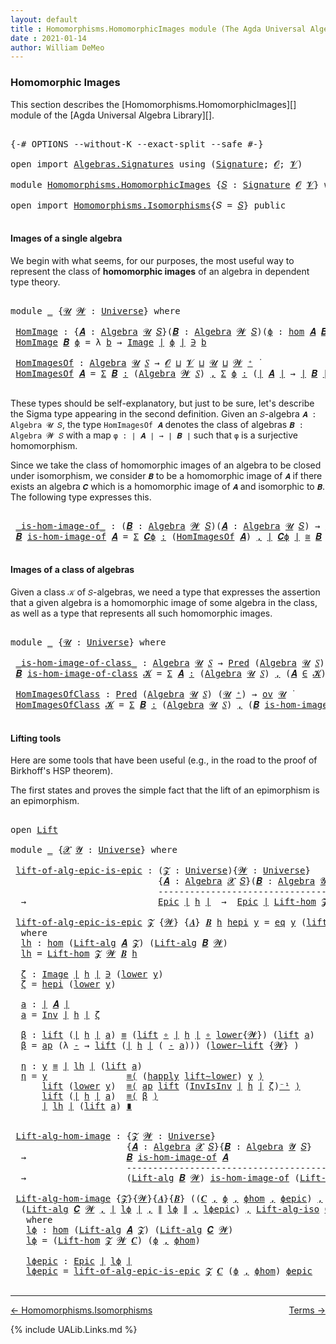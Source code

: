 ```yaml
---
layout: default
title : Homomorphisms.HomomorphicImages module (The Agda Universal Algebra Library)
date : 2021-01-14
author: William DeMeo
---
```


### <a id="homomorphic-images">Homomorphic Images</a>

This section describes the [Homomorphisms.HomomorphicImages][] module of the [Agda Universal Algebra Library][].

<pre class="Agda">

<a id="333" class="Symbol">{-#</a> <a id="337" class="Keyword">OPTIONS</a> <a id="345" class="Pragma">--without-K</a> <a id="357" class="Pragma">--exact-split</a> <a id="371" class="Pragma">--safe</a> <a id="378" class="Symbol">#-}</a>

<a id="383" class="Keyword">open</a> <a id="388" class="Keyword">import</a> <a id="395" href="Algebras.Signatures.html" class="Module">Algebras.Signatures</a> <a id="415" class="Keyword">using</a> <a id="421" class="Symbol">(</a><a id="422" href="Algebras.Signatures.html#626" class="Function">Signature</a><a id="431" class="Symbol">;</a> <a id="433" href="Overture.Preliminaries.html#8157" class="Generalizable">𝓞</a><a id="434" class="Symbol">;</a> <a id="436" href="Universes.html#262" class="Generalizable">𝓥</a><a id="437" class="Symbol">)</a>

<a id="440" class="Keyword">module</a> <a id="447" href="Homomorphisms.HomomorphicImages.html" class="Module">Homomorphisms.HomomorphicImages</a> <a id="479" class="Symbol">{</a><a id="480" href="Homomorphisms.HomomorphicImages.html#480" class="Bound">𝑆</a> <a id="482" class="Symbol">:</a> <a id="484" href="Algebras.Signatures.html#626" class="Function">Signature</a> <a id="494" href="Overture.Preliminaries.html#8157" class="Generalizable">𝓞</a> <a id="496" href="Universes.html#262" class="Generalizable">𝓥</a><a id="497" class="Symbol">}</a> <a id="499" class="Keyword">where</a>

<a id="506" class="Keyword">open</a> <a id="511" class="Keyword">import</a> <a id="518" href="Homomorphisms.Isomorphisms.html" class="Module">Homomorphisms.Isomorphisms</a><a id="544" class="Symbol">{</a><a id="545" class="Argument">𝑆</a> <a id="547" class="Symbol">=</a> <a id="549" href="Homomorphisms.HomomorphicImages.html#480" class="Bound">𝑆</a><a id="550" class="Symbol">}</a> <a id="552" class="Keyword">public</a>

</pre>


#### <a id="images-of-a-single-algebra">Images of a single algebra</a>

We begin with what seems, for our purposes, the most useful way to represent the class of **homomorphic images** of an algebra in dependent type theory.

<pre class="Agda">

<a id="813" class="Keyword">module</a> <a id="820" href="Homomorphisms.HomomorphicImages.html#820" class="Module">_</a> <a id="822" class="Symbol">{</a><a id="823" href="Homomorphisms.HomomorphicImages.html#823" class="Bound">𝓤</a> <a id="825" href="Homomorphisms.HomomorphicImages.html#825" class="Bound">𝓦</a> <a id="827" class="Symbol">:</a> <a id="829" href="Universes.html#205" class="Function">Universe</a><a id="837" class="Symbol">}</a> <a id="839" class="Keyword">where</a>

 <a id="847" href="Homomorphisms.HomomorphicImages.html#847" class="Function">HomImage</a> <a id="856" class="Symbol">:</a> <a id="858" class="Symbol">{</a><a id="859" href="Homomorphisms.HomomorphicImages.html#859" class="Bound">𝑨</a> <a id="861" class="Symbol">:</a> <a id="863" href="Algebras.Algebras.html#968" class="Function">Algebra</a> <a id="871" href="Homomorphisms.HomomorphicImages.html#823" class="Bound">𝓤</a> <a id="873" href="Homomorphisms.HomomorphicImages.html#480" class="Bound">𝑆</a><a id="874" class="Symbol">}(</a><a id="876" href="Homomorphisms.HomomorphicImages.html#876" class="Bound">𝑩</a> <a id="878" class="Symbol">:</a> <a id="880" href="Algebras.Algebras.html#968" class="Function">Algebra</a> <a id="888" href="Homomorphisms.HomomorphicImages.html#825" class="Bound">𝓦</a> <a id="890" href="Homomorphisms.HomomorphicImages.html#480" class="Bound">𝑆</a><a id="891" class="Symbol">)(</a><a id="893" href="Homomorphisms.HomomorphicImages.html#893" class="Bound">ϕ</a> <a id="895" class="Symbol">:</a> <a id="897" href="Homomorphisms.Basic.html#1962" class="Function">hom</a> <a id="901" href="Homomorphisms.HomomorphicImages.html#859" class="Bound">𝑨</a> <a id="903" href="Homomorphisms.HomomorphicImages.html#876" class="Bound">𝑩</a><a id="904" class="Symbol">)</a> <a id="906" class="Symbol">→</a> <a id="908" href="Overture.Preliminaries.html#13832" class="Function Operator">∣</a> <a id="910" href="Homomorphisms.HomomorphicImages.html#876" class="Bound">𝑩</a> <a id="912" href="Overture.Preliminaries.html#13832" class="Function Operator">∣</a> <a id="914" class="Symbol">→</a> <a id="916" href="Homomorphisms.HomomorphicImages.html#823" class="Bound">𝓤</a> <a id="918" href="Agda.Primitive.html#636" class="Function Operator">⊔</a> <a id="920" href="Homomorphisms.HomomorphicImages.html#825" class="Bound">𝓦</a> <a id="922" href="Universes.html#403" class="Function Operator">̇</a>
 <a id="925" href="Homomorphisms.HomomorphicImages.html#847" class="Function">HomImage</a> <a id="934" href="Homomorphisms.HomomorphicImages.html#934" class="Bound">𝑩</a> <a id="936" href="Homomorphisms.HomomorphicImages.html#936" class="Bound">ϕ</a> <a id="938" class="Symbol">=</a> <a id="940" class="Symbol">λ</a> <a id="942" href="Homomorphisms.HomomorphicImages.html#942" class="Bound">b</a> <a id="944" class="Symbol">→</a> <a id="946" href="Overture.Inverses.html#677" class="Datatype Operator">Image</a> <a id="952" href="Overture.Preliminaries.html#13832" class="Function Operator">∣</a> <a id="954" href="Homomorphisms.HomomorphicImages.html#936" class="Bound">ϕ</a> <a id="956" href="Overture.Preliminaries.html#13832" class="Function Operator">∣</a> <a id="958" href="Overture.Inverses.html#677" class="Datatype Operator">∋</a> <a id="960" href="Homomorphisms.HomomorphicImages.html#942" class="Bound">b</a>

 <a id="964" href="Homomorphisms.HomomorphicImages.html#964" class="Function">HomImagesOf</a> <a id="976" class="Symbol">:</a> <a id="978" href="Algebras.Algebras.html#968" class="Function">Algebra</a> <a id="986" href="Homomorphisms.HomomorphicImages.html#823" class="Bound">𝓤</a> <a id="988" href="Homomorphisms.HomomorphicImages.html#480" class="Bound">𝑆</a> <a id="990" class="Symbol">→</a> <a id="992" href="Homomorphisms.HomomorphicImages.html#494" class="Bound">𝓞</a> <a id="994" href="Agda.Primitive.html#636" class="Function Operator">⊔</a> <a id="996" href="Homomorphisms.HomomorphicImages.html#496" class="Bound">𝓥</a> <a id="998" href="Agda.Primitive.html#636" class="Function Operator">⊔</a> <a id="1000" href="Homomorphisms.HomomorphicImages.html#823" class="Bound">𝓤</a> <a id="1002" href="Agda.Primitive.html#636" class="Function Operator">⊔</a> <a id="1004" href="Homomorphisms.HomomorphicImages.html#825" class="Bound">𝓦</a> <a id="1006" href="Universes.html#181" class="Function Operator">⁺</a> <a id="1008" href="Universes.html#403" class="Function Operator">̇</a>
 <a id="1011" href="Homomorphisms.HomomorphicImages.html#964" class="Function">HomImagesOf</a> <a id="1023" href="Homomorphisms.HomomorphicImages.html#1023" class="Bound">𝑨</a> <a id="1025" class="Symbol">=</a> <a id="1027" href="MGS-MLTT.html#3074" class="Function">Σ</a> <a id="1029" href="Homomorphisms.HomomorphicImages.html#1029" class="Bound">𝑩</a> <a id="1031" href="MGS-MLTT.html#3074" class="Function">꞉</a> <a id="1033" class="Symbol">(</a><a id="1034" href="Algebras.Algebras.html#968" class="Function">Algebra</a> <a id="1042" href="Homomorphisms.HomomorphicImages.html#825" class="Bound">𝓦</a> <a id="1044" href="Homomorphisms.HomomorphicImages.html#480" class="Bound">𝑆</a><a id="1045" class="Symbol">)</a> <a id="1047" href="MGS-MLTT.html#3074" class="Function">,</a> <a id="1049" href="MGS-MLTT.html#3074" class="Function">Σ</a> <a id="1051" href="Homomorphisms.HomomorphicImages.html#1051" class="Bound">ϕ</a> <a id="1053" href="MGS-MLTT.html#3074" class="Function">꞉</a> <a id="1055" class="Symbol">(</a><a id="1056" href="Overture.Preliminaries.html#13832" class="Function Operator">∣</a> <a id="1058" href="Homomorphisms.HomomorphicImages.html#1023" class="Bound">𝑨</a> <a id="1060" href="Overture.Preliminaries.html#13832" class="Function Operator">∣</a> <a id="1062" class="Symbol">→</a> <a id="1064" href="Overture.Preliminaries.html#13832" class="Function Operator">∣</a> <a id="1066" href="Homomorphisms.HomomorphicImages.html#1029" class="Bound">𝑩</a> <a id="1068" href="Overture.Preliminaries.html#13832" class="Function Operator">∣</a><a id="1069" class="Symbol">)</a> <a id="1071" href="MGS-MLTT.html#3074" class="Function">,</a> <a id="1073" href="Homomorphisms.Basic.html#1857" class="Function">is-homomorphism</a> <a id="1089" href="Homomorphisms.HomomorphicImages.html#1023" class="Bound">𝑨</a> <a id="1091" href="Homomorphisms.HomomorphicImages.html#1029" class="Bound">𝑩</a> <a id="1093" href="Homomorphisms.HomomorphicImages.html#1051" class="Bound">ϕ</a> <a id="1095" href="MGS-MLTT.html#3515" class="Function Operator">×</a> <a id="1097" href="Overture.Inverses.html#2006" class="Function">Epic</a> <a id="1102" href="Homomorphisms.HomomorphicImages.html#1051" class="Bound">ϕ</a>

</pre>

These types should be self-explanatory, but just to be sure, let's describe the Sigma type appearing in the second definition. Given an `𝑆`-algebra `𝑨 : Algebra 𝓤 𝑆`, the type `HomImagesOf 𝑨` denotes the class of algebras `𝑩 : Algebra 𝓦 𝑆` with a map `φ : ∣ 𝑨 ∣ → ∣ 𝑩 ∣` such that `φ` is a surjective homomorphism.

Since we take the class of homomorphic images of an algebra to be closed under isomorphism, we consider `𝑩` to be a homomorphic image of `𝑨` if there exists an algebra `𝑪` which is a homomorphic image of `𝑨` and isomorphic to `𝑩`. The following type expresses this.

<pre class="Agda">

 <a id="1715" href="Homomorphisms.HomomorphicImages.html#1715" class="Function Operator">_is-hom-image-of_</a> <a id="1733" class="Symbol">:</a> <a id="1735" class="Symbol">(</a><a id="1736" href="Homomorphisms.HomomorphicImages.html#1736" class="Bound">𝑩</a> <a id="1738" class="Symbol">:</a> <a id="1740" href="Algebras.Algebras.html#968" class="Function">Algebra</a> <a id="1748" href="Homomorphisms.HomomorphicImages.html#825" class="Bound">𝓦</a> <a id="1750" href="Homomorphisms.HomomorphicImages.html#480" class="Bound">𝑆</a><a id="1751" class="Symbol">)(</a><a id="1753" href="Homomorphisms.HomomorphicImages.html#1753" class="Bound">𝑨</a> <a id="1755" class="Symbol">:</a> <a id="1757" href="Algebras.Algebras.html#968" class="Function">Algebra</a> <a id="1765" href="Homomorphisms.HomomorphicImages.html#823" class="Bound">𝓤</a> <a id="1767" href="Homomorphisms.HomomorphicImages.html#480" class="Bound">𝑆</a><a id="1768" class="Symbol">)</a> <a id="1770" class="Symbol">→</a> <a id="1772" href="Algebras.Products.html#2676" class="Function">ov</a> <a id="1775" href="Homomorphisms.HomomorphicImages.html#825" class="Bound">𝓦</a> <a id="1777" href="Agda.Primitive.html#636" class="Function Operator">⊔</a> <a id="1779" href="Homomorphisms.HomomorphicImages.html#823" class="Bound">𝓤</a> <a id="1781" href="Universes.html#403" class="Function Operator">̇</a>
 <a id="1784" href="Homomorphisms.HomomorphicImages.html#1784" class="Bound">𝑩</a> <a id="1786" href="Homomorphisms.HomomorphicImages.html#1715" class="Function Operator">is-hom-image-of</a> <a id="1802" href="Homomorphisms.HomomorphicImages.html#1802" class="Bound">𝑨</a> <a id="1804" class="Symbol">=</a> <a id="1806" href="MGS-MLTT.html#3074" class="Function">Σ</a> <a id="1808" href="Homomorphisms.HomomorphicImages.html#1808" class="Bound">𝑪ϕ</a> <a id="1811" href="MGS-MLTT.html#3074" class="Function">꞉</a> <a id="1813" class="Symbol">(</a><a id="1814" href="Homomorphisms.HomomorphicImages.html#964" class="Function">HomImagesOf</a> <a id="1826" href="Homomorphisms.HomomorphicImages.html#1802" class="Bound">𝑨</a><a id="1827" class="Symbol">)</a> <a id="1829" href="MGS-MLTT.html#3074" class="Function">,</a> <a id="1831" href="Overture.Preliminaries.html#13832" class="Function Operator">∣</a> <a id="1833" href="Homomorphisms.HomomorphicImages.html#1808" class="Bound">𝑪ϕ</a> <a id="1836" href="Overture.Preliminaries.html#13832" class="Function Operator">∣</a> <a id="1838" href="Homomorphisms.Isomorphisms.html#961" class="Function Operator">≅</a> <a id="1840" href="Homomorphisms.HomomorphicImages.html#1784" class="Bound">𝑩</a>

</pre>


#### <a id="images-of-a-class-of-algebras">Images of a class of algebras</a>

Given a class `𝒦` of `𝑆`-algebras, we need a type that expresses the assertion that a given algebra is a homomorphic image of some algebra in the class, as well as a type that represents all such homomorphic images.

<pre class="Agda">

<a id="2165" class="Keyword">module</a> <a id="2172" href="Homomorphisms.HomomorphicImages.html#2172" class="Module">_</a> <a id="2174" class="Symbol">{</a><a id="2175" href="Homomorphisms.HomomorphicImages.html#2175" class="Bound">𝓤</a> <a id="2177" class="Symbol">:</a> <a id="2179" href="Universes.html#205" class="Function">Universe</a><a id="2187" class="Symbol">}</a> <a id="2189" class="Keyword">where</a>

 <a id="2197" href="Homomorphisms.HomomorphicImages.html#2197" class="Function Operator">_is-hom-image-of-class_</a> <a id="2221" class="Symbol">:</a> <a id="2223" href="Algebras.Algebras.html#968" class="Function">Algebra</a> <a id="2231" href="Homomorphisms.HomomorphicImages.html#2175" class="Bound">𝓤</a> <a id="2233" href="Homomorphisms.HomomorphicImages.html#480" class="Bound">𝑆</a> <a id="2235" class="Symbol">→</a> <a id="2237" href="Relations.Discrete.html#1094" class="Function">Pred</a> <a id="2242" class="Symbol">(</a><a id="2243" href="Algebras.Algebras.html#968" class="Function">Algebra</a> <a id="2251" href="Homomorphisms.HomomorphicImages.html#2175" class="Bound">𝓤</a> <a id="2253" href="Homomorphisms.HomomorphicImages.html#480" class="Bound">𝑆</a><a id="2254" class="Symbol">)(</a><a id="2256" href="Homomorphisms.HomomorphicImages.html#2175" class="Bound">𝓤</a> <a id="2258" href="Universes.html#181" class="Function Operator">⁺</a><a id="2259" class="Symbol">)</a> <a id="2261" class="Symbol">→</a> <a id="2263" href="Algebras.Products.html#2676" class="Function">ov</a> <a id="2266" href="Homomorphisms.HomomorphicImages.html#2175" class="Bound">𝓤</a> <a id="2268" href="Universes.html#403" class="Function Operator">̇</a>
 <a id="2271" href="Homomorphisms.HomomorphicImages.html#2271" class="Bound">𝑩</a> <a id="2273" href="Homomorphisms.HomomorphicImages.html#2197" class="Function Operator">is-hom-image-of-class</a> <a id="2295" href="Homomorphisms.HomomorphicImages.html#2295" class="Bound">𝓚</a> <a id="2297" class="Symbol">=</a> <a id="2299" href="MGS-MLTT.html#3074" class="Function">Σ</a> <a id="2301" href="Homomorphisms.HomomorphicImages.html#2301" class="Bound">𝑨</a> <a id="2303" href="MGS-MLTT.html#3074" class="Function">꞉</a> <a id="2305" class="Symbol">(</a><a id="2306" href="Algebras.Algebras.html#968" class="Function">Algebra</a> <a id="2314" href="Homomorphisms.HomomorphicImages.html#2175" class="Bound">𝓤</a> <a id="2316" href="Homomorphisms.HomomorphicImages.html#480" class="Bound">𝑆</a><a id="2317" class="Symbol">)</a> <a id="2319" href="MGS-MLTT.html#3074" class="Function">,</a> <a id="2321" class="Symbol">(</a><a id="2322" href="Homomorphisms.HomomorphicImages.html#2301" class="Bound">𝑨</a> <a id="2324" href="Relations.Discrete.html#1962" class="Function Operator">∈</a> <a id="2326" href="Homomorphisms.HomomorphicImages.html#2295" class="Bound">𝓚</a><a id="2327" class="Symbol">)</a> <a id="2329" href="MGS-MLTT.html#3515" class="Function Operator">×</a> <a id="2331" class="Symbol">(</a><a id="2332" href="Homomorphisms.HomomorphicImages.html#2271" class="Bound">𝑩</a> <a id="2334" href="Homomorphisms.HomomorphicImages.html#1715" class="Function Operator">is-hom-image-of</a> <a id="2350" href="Homomorphisms.HomomorphicImages.html#2301" class="Bound">𝑨</a><a id="2351" class="Symbol">)</a>

 <a id="2355" href="Homomorphisms.HomomorphicImages.html#2355" class="Function">HomImagesOfClass</a> <a id="2372" class="Symbol">:</a> <a id="2374" href="Relations.Discrete.html#1094" class="Function">Pred</a> <a id="2379" class="Symbol">(</a><a id="2380" href="Algebras.Algebras.html#968" class="Function">Algebra</a> <a id="2388" href="Homomorphisms.HomomorphicImages.html#2175" class="Bound">𝓤</a> <a id="2390" href="Homomorphisms.HomomorphicImages.html#480" class="Bound">𝑆</a><a id="2391" class="Symbol">)</a> <a id="2393" class="Symbol">(</a><a id="2394" href="Homomorphisms.HomomorphicImages.html#2175" class="Bound">𝓤</a> <a id="2396" href="Universes.html#181" class="Function Operator">⁺</a><a id="2397" class="Symbol">)</a> <a id="2399" class="Symbol">→</a> <a id="2401" href="Algebras.Products.html#2676" class="Function">ov</a> <a id="2404" href="Homomorphisms.HomomorphicImages.html#2175" class="Bound">𝓤</a> <a id="2406" href="Universes.html#403" class="Function Operator">̇</a>
 <a id="2409" href="Homomorphisms.HomomorphicImages.html#2355" class="Function">HomImagesOfClass</a> <a id="2426" href="Homomorphisms.HomomorphicImages.html#2426" class="Bound">𝓚</a> <a id="2428" class="Symbol">=</a> <a id="2430" href="MGS-MLTT.html#3074" class="Function">Σ</a> <a id="2432" href="Homomorphisms.HomomorphicImages.html#2432" class="Bound">𝑩</a> <a id="2434" href="MGS-MLTT.html#3074" class="Function">꞉</a> <a id="2436" class="Symbol">(</a><a id="2437" href="Algebras.Algebras.html#968" class="Function">Algebra</a> <a id="2445" href="Homomorphisms.HomomorphicImages.html#2175" class="Bound">𝓤</a> <a id="2447" href="Homomorphisms.HomomorphicImages.html#480" class="Bound">𝑆</a><a id="2448" class="Symbol">)</a> <a id="2450" href="MGS-MLTT.html#3074" class="Function">,</a> <a id="2452" class="Symbol">(</a><a id="2453" href="Homomorphisms.HomomorphicImages.html#2432" class="Bound">𝑩</a> <a id="2455" href="Homomorphisms.HomomorphicImages.html#2197" class="Function Operator">is-hom-image-of-class</a> <a id="2477" href="Homomorphisms.HomomorphicImages.html#2426" class="Bound">𝓚</a><a id="2478" class="Symbol">)</a>

</pre>



#### <a id="lifting-tools">Lifting tools</a>

Here are some tools that have been useful (e.g., in the road to the proof of Birkhoff's HSP theorem).

The first states and proves the simple fact that the lift of an epimorphism is an epimorphism.

<pre class="Agda">

<a id="2754" class="Keyword">open</a> <a id="2759" href="Overture.Lifts.html#2467" class="Module">Lift</a>

<a id="2765" class="Keyword">module</a> <a id="2772" href="Homomorphisms.HomomorphicImages.html#2772" class="Module">_</a> <a id="2774" class="Symbol">{</a><a id="2775" href="Homomorphisms.HomomorphicImages.html#2775" class="Bound">𝓧</a> <a id="2777" href="Homomorphisms.HomomorphicImages.html#2777" class="Bound">𝓨</a> <a id="2779" class="Symbol">:</a> <a id="2781" href="Universes.html#205" class="Function">Universe</a><a id="2789" class="Symbol">}</a> <a id="2791" class="Keyword">where</a>

 <a id="2799" href="Homomorphisms.HomomorphicImages.html#2799" class="Function">lift-of-alg-epic-is-epic</a> <a id="2824" class="Symbol">:</a> <a id="2826" class="Symbol">(</a><a id="2827" href="Homomorphisms.HomomorphicImages.html#2827" class="Bound">𝓩</a> <a id="2829" class="Symbol">:</a> <a id="2831" href="Universes.html#205" class="Function">Universe</a><a id="2839" class="Symbol">){</a><a id="2841" href="Homomorphisms.HomomorphicImages.html#2841" class="Bound">𝓦</a> <a id="2843" class="Symbol">:</a> <a id="2845" href="Universes.html#205" class="Function">Universe</a><a id="2853" class="Symbol">}</a>
                            <a id="2883" class="Symbol">{</a><a id="2884" href="Homomorphisms.HomomorphicImages.html#2884" class="Bound">𝑨</a> <a id="2886" class="Symbol">:</a> <a id="2888" href="Algebras.Algebras.html#968" class="Function">Algebra</a> <a id="2896" href="Homomorphisms.HomomorphicImages.html#2775" class="Bound">𝓧</a> <a id="2898" href="Homomorphisms.HomomorphicImages.html#480" class="Bound">𝑆</a><a id="2899" class="Symbol">}(</a><a id="2901" href="Homomorphisms.HomomorphicImages.html#2901" class="Bound">𝑩</a> <a id="2903" class="Symbol">:</a> <a id="2905" href="Algebras.Algebras.html#968" class="Function">Algebra</a> <a id="2913" href="Homomorphisms.HomomorphicImages.html#2777" class="Bound">𝓨</a> <a id="2915" href="Homomorphisms.HomomorphicImages.html#480" class="Bound">𝑆</a><a id="2916" class="Symbol">)(</a><a id="2918" href="Homomorphisms.HomomorphicImages.html#2918" class="Bound">h</a> <a id="2920" class="Symbol">:</a> <a id="2922" href="Homomorphisms.Basic.html#1962" class="Function">hom</a> <a id="2926" href="Homomorphisms.HomomorphicImages.html#2884" class="Bound">𝑨</a> <a id="2928" href="Homomorphisms.HomomorphicImages.html#2901" class="Bound">𝑩</a><a id="2929" class="Symbol">)</a>
                            <a id="2959" class="Comment">-----------------------------------------------</a>
  <a id="3009" class="Symbol">→</a>                         <a id="3035" href="Overture.Inverses.html#2006" class="Function">Epic</a> <a id="3040" href="Overture.Preliminaries.html#13832" class="Function Operator">∣</a> <a id="3042" href="Homomorphisms.HomomorphicImages.html#2918" class="Bound">h</a> <a id="3044" href="Overture.Preliminaries.html#13832" class="Function Operator">∣</a>  <a id="3047" class="Symbol">→</a>  <a id="3050" href="Overture.Inverses.html#2006" class="Function">Epic</a> <a id="3055" href="Overture.Preliminaries.html#13832" class="Function Operator">∣</a> <a id="3057" href="Homomorphisms.Isomorphisms.html#2887" class="Function">Lift-hom</a> <a id="3066" href="Homomorphisms.HomomorphicImages.html#2827" class="Bound">𝓩</a> <a id="3068" href="Homomorphisms.HomomorphicImages.html#2841" class="Bound">𝓦</a> <a id="3070" href="Homomorphisms.HomomorphicImages.html#2901" class="Bound">𝑩</a> <a id="3072" href="Homomorphisms.HomomorphicImages.html#2918" class="Bound">h</a> <a id="3074" href="Overture.Preliminaries.html#13832" class="Function Operator">∣</a>

 <a id="3078" href="Homomorphisms.HomomorphicImages.html#2799" class="Function">lift-of-alg-epic-is-epic</a> <a id="3103" href="Homomorphisms.HomomorphicImages.html#3103" class="Bound">𝓩</a> <a id="3105" class="Symbol">{</a><a id="3106" href="Homomorphisms.HomomorphicImages.html#3106" class="Bound">𝓦</a><a id="3107" class="Symbol">}</a> <a id="3109" class="Symbol">{</a><a id="3110" href="Homomorphisms.HomomorphicImages.html#3110" class="Bound">𝑨</a><a id="3111" class="Symbol">}</a> <a id="3113" href="Homomorphisms.HomomorphicImages.html#3113" class="Bound">𝑩</a> <a id="3115" href="Homomorphisms.HomomorphicImages.html#3115" class="Bound">h</a> <a id="3117" href="Homomorphisms.HomomorphicImages.html#3117" class="Bound">hepi</a> <a id="3122" href="Homomorphisms.HomomorphicImages.html#3122" class="Bound">y</a> <a id="3124" class="Symbol">=</a> <a id="3126" href="Overture.Inverses.html#753" class="InductiveConstructor">eq</a> <a id="3129" href="Homomorphisms.HomomorphicImages.html#3122" class="Bound">y</a> <a id="3131" class="Symbol">(</a><a id="3132" href="Overture.Lifts.html#2529" class="InductiveConstructor">lift</a> <a id="3137" href="Homomorphisms.HomomorphicImages.html#3270" class="Function">a</a><a id="3138" class="Symbol">)</a> <a id="3140" href="Homomorphisms.HomomorphicImages.html#3415" class="Function">η</a>
  <a id="3144" class="Keyword">where</a>
  <a id="3152" href="Homomorphisms.HomomorphicImages.html#3152" class="Function">lh</a> <a id="3155" class="Symbol">:</a> <a id="3157" href="Homomorphisms.Basic.html#1962" class="Function">hom</a> <a id="3161" class="Symbol">(</a><a id="3162" href="Algebras.Algebras.html#4238" class="Function">Lift-alg</a> <a id="3171" href="Homomorphisms.HomomorphicImages.html#3110" class="Bound">𝑨</a> <a id="3173" href="Homomorphisms.HomomorphicImages.html#3103" class="Bound">𝓩</a><a id="3174" class="Symbol">)</a> <a id="3176" class="Symbol">(</a><a id="3177" href="Algebras.Algebras.html#4238" class="Function">Lift-alg</a> <a id="3186" href="Homomorphisms.HomomorphicImages.html#3113" class="Bound">𝑩</a> <a id="3188" href="Homomorphisms.HomomorphicImages.html#3106" class="Bound">𝓦</a><a id="3189" class="Symbol">)</a>
  <a id="3193" href="Homomorphisms.HomomorphicImages.html#3152" class="Function">lh</a> <a id="3196" class="Symbol">=</a> <a id="3198" href="Homomorphisms.Isomorphisms.html#2887" class="Function">Lift-hom</a> <a id="3207" href="Homomorphisms.HomomorphicImages.html#3103" class="Bound">𝓩</a> <a id="3209" href="Homomorphisms.HomomorphicImages.html#3106" class="Bound">𝓦</a> <a id="3211" href="Homomorphisms.HomomorphicImages.html#3113" class="Bound">𝑩</a> <a id="3213" href="Homomorphisms.HomomorphicImages.html#3115" class="Bound">h</a>

  <a id="3218" href="Homomorphisms.HomomorphicImages.html#3218" class="Function">ζ</a> <a id="3220" class="Symbol">:</a> <a id="3222" href="Overture.Inverses.html#677" class="Datatype Operator">Image</a> <a id="3228" href="Overture.Preliminaries.html#13832" class="Function Operator">∣</a> <a id="3230" href="Homomorphisms.HomomorphicImages.html#3115" class="Bound">h</a> <a id="3232" href="Overture.Preliminaries.html#13832" class="Function Operator">∣</a> <a id="3234" href="Overture.Inverses.html#677" class="Datatype Operator">∋</a> <a id="3236" class="Symbol">(</a><a id="3237" href="Overture.Lifts.html#2541" class="Field">lower</a> <a id="3243" href="Homomorphisms.HomomorphicImages.html#3122" class="Bound">y</a><a id="3244" class="Symbol">)</a>
  <a id="3248" href="Homomorphisms.HomomorphicImages.html#3218" class="Function">ζ</a> <a id="3250" class="Symbol">=</a> <a id="3252" href="Homomorphisms.HomomorphicImages.html#3117" class="Bound">hepi</a> <a id="3257" class="Symbol">(</a><a id="3258" href="Overture.Lifts.html#2541" class="Field">lower</a> <a id="3264" href="Homomorphisms.HomomorphicImages.html#3122" class="Bound">y</a><a id="3265" class="Symbol">)</a>

  <a id="3270" href="Homomorphisms.HomomorphicImages.html#3270" class="Function">a</a> <a id="3272" class="Symbol">:</a> <a id="3274" href="Overture.Preliminaries.html#13832" class="Function Operator">∣</a> <a id="3276" href="Homomorphisms.HomomorphicImages.html#3110" class="Bound">𝑨</a> <a id="3278" href="Overture.Preliminaries.html#13832" class="Function Operator">∣</a>
  <a id="3282" href="Homomorphisms.HomomorphicImages.html#3270" class="Function">a</a> <a id="3284" class="Symbol">=</a> <a id="3286" href="Overture.Inverses.html#1489" class="Function">Inv</a> <a id="3290" href="Overture.Preliminaries.html#13832" class="Function Operator">∣</a> <a id="3292" href="Homomorphisms.HomomorphicImages.html#3115" class="Bound">h</a> <a id="3294" href="Overture.Preliminaries.html#13832" class="Function Operator">∣</a> <a id="3296" href="Homomorphisms.HomomorphicImages.html#3218" class="Function">ζ</a>

  <a id="3301" href="Homomorphisms.HomomorphicImages.html#3301" class="Function">β</a> <a id="3303" class="Symbol">:</a> <a id="3305" href="Overture.Lifts.html#2529" class="InductiveConstructor">lift</a> <a id="3310" class="Symbol">(</a><a id="3311" href="Overture.Preliminaries.html#13832" class="Function Operator">∣</a> <a id="3313" href="Homomorphisms.HomomorphicImages.html#3115" class="Bound">h</a> <a id="3315" href="Overture.Preliminaries.html#13832" class="Function Operator">∣</a> <a id="3317" href="Homomorphisms.HomomorphicImages.html#3270" class="Function">a</a><a id="3318" class="Symbol">)</a> <a id="3320" href="Identity-Type.html#121" class="Datatype Operator">≡</a> <a id="3322" class="Symbol">(</a><a id="3323" href="Overture.Lifts.html#2529" class="InductiveConstructor">lift</a> <a id="3328" href="MGS-MLTT.html#3813" class="Function Operator">∘</a> <a id="3330" href="Overture.Preliminaries.html#13832" class="Function Operator">∣</a> <a id="3332" href="Homomorphisms.HomomorphicImages.html#3115" class="Bound">h</a> <a id="3334" href="Overture.Preliminaries.html#13832" class="Function Operator">∣</a> <a id="3336" href="MGS-MLTT.html#3813" class="Function Operator">∘</a> <a id="3338" href="Overture.Lifts.html#2541" class="Field">lower</a><a id="3343" class="Symbol">{</a><a id="3344" href="Homomorphisms.HomomorphicImages.html#3106" class="Bound">𝓦</a><a id="3345" class="Symbol">})</a> <a id="3348" class="Symbol">(</a><a id="3349" href="Overture.Lifts.html#2529" class="InductiveConstructor">lift</a> <a id="3354" href="Homomorphisms.HomomorphicImages.html#3270" class="Function">a</a><a id="3355" class="Symbol">)</a>
  <a id="3359" href="Homomorphisms.HomomorphicImages.html#3301" class="Function">β</a> <a id="3361" class="Symbol">=</a> <a id="3363" href="MGS-MLTT.html#6613" class="Function">ap</a> <a id="3366" class="Symbol">(λ</a> <a id="3369" href="Homomorphisms.HomomorphicImages.html#3369" class="Bound">-</a> <a id="3371" class="Symbol">→</a> <a id="3373" href="Overture.Lifts.html#2529" class="InductiveConstructor">lift</a> <a id="3378" class="Symbol">(</a><a id="3379" href="Overture.Preliminaries.html#13832" class="Function Operator">∣</a> <a id="3381" href="Homomorphisms.HomomorphicImages.html#3115" class="Bound">h</a> <a id="3383" href="Overture.Preliminaries.html#13832" class="Function Operator">∣</a> <a id="3385" class="Symbol">(</a> <a id="3387" href="Homomorphisms.HomomorphicImages.html#3369" class="Bound">-</a> <a id="3389" href="Homomorphisms.HomomorphicImages.html#3270" class="Function">a</a><a id="3390" class="Symbol">)))</a> <a id="3394" class="Symbol">(</a><a id="3395" href="Overture.Lifts.html#3079" class="Function">lower∼lift</a> <a id="3406" class="Symbol">{</a><a id="3407" href="Homomorphisms.HomomorphicImages.html#3106" class="Bound">𝓦</a><a id="3408" class="Symbol">}</a> <a id="3410" class="Symbol">)</a>

  <a id="3415" href="Homomorphisms.HomomorphicImages.html#3415" class="Function">η</a> <a id="3417" class="Symbol">:</a> <a id="3419" href="Homomorphisms.HomomorphicImages.html#3122" class="Bound">y</a> <a id="3421" href="Identity-Type.html#121" class="Datatype Operator">≡</a> <a id="3423" href="Overture.Preliminaries.html#13832" class="Function Operator">∣</a> <a id="3425" href="Homomorphisms.HomomorphicImages.html#3152" class="Function">lh</a> <a id="3428" href="Overture.Preliminaries.html#13832" class="Function Operator">∣</a> <a id="3430" class="Symbol">(</a><a id="3431" href="Overture.Lifts.html#2529" class="InductiveConstructor">lift</a> <a id="3436" href="Homomorphisms.HomomorphicImages.html#3270" class="Function">a</a><a id="3437" class="Symbol">)</a>
  <a id="3441" href="Homomorphisms.HomomorphicImages.html#3415" class="Function">η</a> <a id="3443" class="Symbol">=</a> <a id="3445" href="Homomorphisms.HomomorphicImages.html#3122" class="Bound">y</a>               <a id="3461" href="MGS-MLTT.html#5997" class="Function Operator">≡⟨</a> <a id="3464" class="Symbol">(</a><a id="3465" href="Overture.FunExtensionality.html#4748" class="Function">happly</a> <a id="3472" href="Overture.Lifts.html#2989" class="Function">lift∼lower</a><a id="3482" class="Symbol">)</a> <a id="3484" href="Homomorphisms.HomomorphicImages.html#3122" class="Bound">y</a> <a id="3486" href="MGS-MLTT.html#5997" class="Function Operator">⟩</a>
      <a id="3494" href="Overture.Lifts.html#2529" class="InductiveConstructor">lift</a> <a id="3499" class="Symbol">(</a><a id="3500" href="Overture.Lifts.html#2541" class="Field">lower</a> <a id="3506" href="Homomorphisms.HomomorphicImages.html#3122" class="Bound">y</a><a id="3507" class="Symbol">)</a>  <a id="3510" href="MGS-MLTT.html#5997" class="Function Operator">≡⟨</a> <a id="3513" href="MGS-MLTT.html#6613" class="Function">ap</a> <a id="3516" href="Overture.Lifts.html#2529" class="InductiveConstructor">lift</a> <a id="3521" class="Symbol">(</a><a id="3522" href="Overture.Inverses.html#1681" class="Function">InvIsInv</a> <a id="3531" href="Overture.Preliminaries.html#13832" class="Function Operator">∣</a> <a id="3533" href="Homomorphisms.HomomorphicImages.html#3115" class="Bound">h</a> <a id="3535" href="Overture.Preliminaries.html#13832" class="Function Operator">∣</a> <a id="3537" href="Homomorphisms.HomomorphicImages.html#3218" class="Function">ζ</a><a id="3538" class="Symbol">)</a><a id="3539" href="MGS-MLTT.html#6125" class="Function Operator">⁻¹</a> <a id="3542" href="MGS-MLTT.html#5997" class="Function Operator">⟩</a>
      <a id="3550" href="Overture.Lifts.html#2529" class="InductiveConstructor">lift</a> <a id="3555" class="Symbol">(</a><a id="3556" href="Overture.Preliminaries.html#13832" class="Function Operator">∣</a> <a id="3558" href="Homomorphisms.HomomorphicImages.html#3115" class="Bound">h</a> <a id="3560" href="Overture.Preliminaries.html#13832" class="Function Operator">∣</a> <a id="3562" href="Homomorphisms.HomomorphicImages.html#3270" class="Function">a</a><a id="3563" class="Symbol">)</a>  <a id="3566" href="MGS-MLTT.html#5997" class="Function Operator">≡⟨</a> <a id="3569" href="Homomorphisms.HomomorphicImages.html#3301" class="Function">β</a> <a id="3571" href="MGS-MLTT.html#5997" class="Function Operator">⟩</a>
      <a id="3579" href="Overture.Preliminaries.html#13832" class="Function Operator">∣</a> <a id="3581" href="Homomorphisms.HomomorphicImages.html#3152" class="Function">lh</a> <a id="3584" href="Overture.Preliminaries.html#13832" class="Function Operator">∣</a> <a id="3586" class="Symbol">(</a><a id="3587" href="Overture.Lifts.html#2529" class="InductiveConstructor">lift</a> <a id="3592" href="Homomorphisms.HomomorphicImages.html#3270" class="Function">a</a><a id="3593" class="Symbol">)</a> <a id="3595" href="MGS-MLTT.html#6079" class="Function Operator">∎</a>


 <a id="3600" href="Homomorphisms.HomomorphicImages.html#3600" class="Function">Lift-alg-hom-image</a> <a id="3619" class="Symbol">:</a> <a id="3621" class="Symbol">{</a><a id="3622" href="Homomorphisms.HomomorphicImages.html#3622" class="Bound">𝓩</a> <a id="3624" href="Homomorphisms.HomomorphicImages.html#3624" class="Bound">𝓦</a> <a id="3626" class="Symbol">:</a> <a id="3628" href="Universes.html#205" class="Function">Universe</a><a id="3636" class="Symbol">}</a>
                      <a id="3660" class="Symbol">{</a><a id="3661" href="Homomorphisms.HomomorphicImages.html#3661" class="Bound">𝑨</a> <a id="3663" class="Symbol">:</a> <a id="3665" href="Algebras.Algebras.html#968" class="Function">Algebra</a> <a id="3673" href="Homomorphisms.HomomorphicImages.html#2775" class="Bound">𝓧</a> <a id="3675" href="Homomorphisms.HomomorphicImages.html#480" class="Bound">𝑆</a><a id="3676" class="Symbol">}{</a><a id="3678" href="Homomorphisms.HomomorphicImages.html#3678" class="Bound">𝑩</a> <a id="3680" class="Symbol">:</a> <a id="3682" href="Algebras.Algebras.html#968" class="Function">Algebra</a> <a id="3690" href="Homomorphisms.HomomorphicImages.html#2777" class="Bound">𝓨</a> <a id="3692" href="Homomorphisms.HomomorphicImages.html#480" class="Bound">𝑆</a><a id="3693" class="Symbol">}</a>
  <a id="3697" class="Symbol">→</a>                   <a id="3717" href="Homomorphisms.HomomorphicImages.html#3678" class="Bound">𝑩</a> <a id="3719" href="Homomorphisms.HomomorphicImages.html#1715" class="Function Operator">is-hom-image-of</a> <a id="3735" href="Homomorphisms.HomomorphicImages.html#3661" class="Bound">𝑨</a>
                      <a id="3759" class="Comment">-----------------------------------------------</a>
  <a id="3809" class="Symbol">→</a>                   <a id="3829" class="Symbol">(</a><a id="3830" href="Algebras.Algebras.html#4238" class="Function">Lift-alg</a> <a id="3839" href="Homomorphisms.HomomorphicImages.html#3678" class="Bound">𝑩</a> <a id="3841" href="Homomorphisms.HomomorphicImages.html#3624" class="Bound">𝓦</a><a id="3842" class="Symbol">)</a> <a id="3844" href="Homomorphisms.HomomorphicImages.html#1715" class="Function Operator">is-hom-image-of</a> <a id="3860" class="Symbol">(</a><a id="3861" href="Algebras.Algebras.html#4238" class="Function">Lift-alg</a> <a id="3870" href="Homomorphisms.HomomorphicImages.html#3661" class="Bound">𝑨</a> <a id="3872" href="Homomorphisms.HomomorphicImages.html#3622" class="Bound">𝓩</a><a id="3873" class="Symbol">)</a>

 <a id="3877" href="Homomorphisms.HomomorphicImages.html#3600" class="Function">Lift-alg-hom-image</a> <a id="3896" class="Symbol">{</a><a id="3897" href="Homomorphisms.HomomorphicImages.html#3897" class="Bound">𝓩</a><a id="3898" class="Symbol">}{</a><a id="3900" href="Homomorphisms.HomomorphicImages.html#3900" class="Bound">𝓦</a><a id="3901" class="Symbol">}{</a><a id="3903" href="Homomorphisms.HomomorphicImages.html#3903" class="Bound">𝑨</a><a id="3904" class="Symbol">}{</a><a id="3906" href="Homomorphisms.HomomorphicImages.html#3906" class="Bound">𝑩</a><a id="3907" class="Symbol">}</a> <a id="3909" class="Symbol">((</a><a id="3911" href="Homomorphisms.HomomorphicImages.html#3911" class="Bound">𝑪</a> <a id="3913" href="MGS-MLTT.html#2929" class="InductiveConstructor Operator">,</a> <a id="3915" href="Homomorphisms.HomomorphicImages.html#3915" class="Bound">ϕ</a> <a id="3917" href="MGS-MLTT.html#2929" class="InductiveConstructor Operator">,</a> <a id="3919" href="Homomorphisms.HomomorphicImages.html#3919" class="Bound">ϕhom</a> <a id="3924" href="MGS-MLTT.html#2929" class="InductiveConstructor Operator">,</a> <a id="3926" href="Homomorphisms.HomomorphicImages.html#3926" class="Bound">ϕepic</a><a id="3931" class="Symbol">)</a> <a id="3933" href="MGS-MLTT.html#2929" class="InductiveConstructor Operator">,</a> <a id="3935" href="Homomorphisms.HomomorphicImages.html#3935" class="Bound">C≅B</a><a id="3938" class="Symbol">)</a> <a id="3940" class="Symbol">=</a>
  <a id="3944" class="Symbol">(</a><a id="3945" href="Algebras.Algebras.html#4238" class="Function">Lift-alg</a> <a id="3954" href="Homomorphisms.HomomorphicImages.html#3911" class="Bound">𝑪</a> <a id="3956" href="Homomorphisms.HomomorphicImages.html#3900" class="Bound">𝓦</a> <a id="3958" href="MGS-MLTT.html#2929" class="InductiveConstructor Operator">,</a> <a id="3960" href="Overture.Preliminaries.html#13832" class="Function Operator">∣</a> <a id="3962" href="Homomorphisms.HomomorphicImages.html#4017" class="Function">lϕ</a> <a id="3965" href="Overture.Preliminaries.html#13832" class="Function Operator">∣</a> <a id="3967" href="MGS-MLTT.html#2929" class="InductiveConstructor Operator">,</a> <a id="3969" href="Overture.Preliminaries.html#13884" class="Function Operator">∥</a> <a id="3971" href="Homomorphisms.HomomorphicImages.html#4017" class="Function">lϕ</a> <a id="3974" href="Overture.Preliminaries.html#13884" class="Function Operator">∥</a> <a id="3976" href="MGS-MLTT.html#2929" class="InductiveConstructor Operator">,</a> <a id="3978" href="Homomorphisms.HomomorphicImages.html#4096" class="Function">lϕepic</a><a id="3984" class="Symbol">)</a> <a id="3986" href="MGS-MLTT.html#2929" class="InductiveConstructor Operator">,</a> <a id="3988" href="Homomorphisms.Isomorphisms.html#3394" class="Function">Lift-alg-iso</a> <a id="4001" href="Homomorphisms.HomomorphicImages.html#3935" class="Bound">C≅B</a>
   <a id="4008" class="Keyword">where</a>
   <a id="4017" href="Homomorphisms.HomomorphicImages.html#4017" class="Function">lϕ</a> <a id="4020" class="Symbol">:</a> <a id="4022" href="Homomorphisms.Basic.html#1962" class="Function">hom</a> <a id="4026" class="Symbol">(</a><a id="4027" href="Algebras.Algebras.html#4238" class="Function">Lift-alg</a> <a id="4036" href="Homomorphisms.HomomorphicImages.html#3903" class="Bound">𝑨</a> <a id="4038" href="Homomorphisms.HomomorphicImages.html#3897" class="Bound">𝓩</a><a id="4039" class="Symbol">)</a> <a id="4041" class="Symbol">(</a><a id="4042" href="Algebras.Algebras.html#4238" class="Function">Lift-alg</a> <a id="4051" href="Homomorphisms.HomomorphicImages.html#3911" class="Bound">𝑪</a> <a id="4053" href="Homomorphisms.HomomorphicImages.html#3900" class="Bound">𝓦</a><a id="4054" class="Symbol">)</a>
   <a id="4059" href="Homomorphisms.HomomorphicImages.html#4017" class="Function">lϕ</a> <a id="4062" class="Symbol">=</a> <a id="4064" class="Symbol">(</a><a id="4065" href="Homomorphisms.Isomorphisms.html#2887" class="Function">Lift-hom</a> <a id="4074" href="Homomorphisms.HomomorphicImages.html#3897" class="Bound">𝓩</a> <a id="4076" href="Homomorphisms.HomomorphicImages.html#3900" class="Bound">𝓦</a> <a id="4078" href="Homomorphisms.HomomorphicImages.html#3911" class="Bound">𝑪</a><a id="4079" class="Symbol">)</a> <a id="4081" class="Symbol">(</a><a id="4082" href="Homomorphisms.HomomorphicImages.html#3915" class="Bound">ϕ</a> <a id="4084" href="MGS-MLTT.html#2929" class="InductiveConstructor Operator">,</a> <a id="4086" href="Homomorphisms.HomomorphicImages.html#3919" class="Bound">ϕhom</a><a id="4090" class="Symbol">)</a>

   <a id="4096" href="Homomorphisms.HomomorphicImages.html#4096" class="Function">lϕepic</a> <a id="4103" class="Symbol">:</a> <a id="4105" href="Overture.Inverses.html#2006" class="Function">Epic</a> <a id="4110" href="Overture.Preliminaries.html#13832" class="Function Operator">∣</a> <a id="4112" href="Homomorphisms.HomomorphicImages.html#4017" class="Function">lϕ</a> <a id="4115" href="Overture.Preliminaries.html#13832" class="Function Operator">∣</a>
   <a id="4120" href="Homomorphisms.HomomorphicImages.html#4096" class="Function">lϕepic</a> <a id="4127" class="Symbol">=</a> <a id="4129" href="Homomorphisms.HomomorphicImages.html#2799" class="Function">lift-of-alg-epic-is-epic</a> <a id="4154" href="Homomorphisms.HomomorphicImages.html#3897" class="Bound">𝓩</a> <a id="4156" href="Homomorphisms.HomomorphicImages.html#3911" class="Bound">𝑪</a> <a id="4158" class="Symbol">(</a><a id="4159" href="Homomorphisms.HomomorphicImages.html#3915" class="Bound">ϕ</a> <a id="4161" href="MGS-MLTT.html#2929" class="InductiveConstructor Operator">,</a> <a id="4163" href="Homomorphisms.HomomorphicImages.html#3919" class="Bound">ϕhom</a><a id="4167" class="Symbol">)</a> <a id="4169" href="Homomorphisms.HomomorphicImages.html#3926" class="Bound">ϕepic</a>

</pre>

--------------------------------------

[← Homomorphisms.Isomorphisms](Homomorphisms.Isomorphisms.html)
<span style="float:right;">[Terms →](Terms.html)</span>

{% include UALib.Links.md %}
